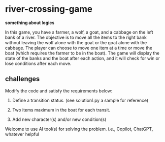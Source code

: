 # river-crossing-game
**something about logics**

In this game, you have a farmer, a wolf, a goat, and a cabbage on the left bank of a river. The objective is to move all the items to the right bank without leaving the wolf alone with the goat or the goat alone with the cabbage. The player can choose to move one item at a time or move the boat (which requires the farmer to be in the boat). The game will display the state of the banks and the boat after each action, and it will check for win or lose conditions after each move.

## challenges
Modify the code and satisfy the requirements below:

1. Define a transition status. (see solution1.py a sample for reference)

2. Two items maximum in the boat for each transit.

3. Add new character(s) and/or new condition(s)

Welcome to use AI tool(s) for solving the problem. i.e., Copilot, ChatGPT, whatever helpful
